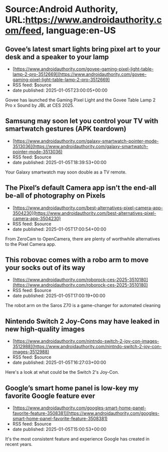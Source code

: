 # Source:Android Authority, URL:https://www.androidauthority.com/feed, language:en-US

## Govee’s latest smart lights bring pixel art to your desk and a speaker to your lamp
 - [https://www.androidauthority.com/govee-gaming-pixel-light-table-lamp-2-pro-3512669](https://www.androidauthority.com/govee-gaming-pixel-light-table-lamp-2-pro-3512669)
 - RSS feed: $source
 - date published: 2025-01-05T23:00:05+00:00

Govee has launched the Gaming Pixel Light and the Govee Table Lamp 2 Pro x Sound by JBL at CES 2025.

## Samsung may soon let you control your TV with smartwatch gestures (APK teardown)
 - [https://www.androidauthority.com/galaxy-smartwatch-pointer-mode-3513036](https://www.androidauthority.com/galaxy-smartwatch-pointer-mode-3513036)
 - RSS feed: $source
 - date published: 2025-01-05T18:39:53+00:00

Your Galaxy smartwatch may soon double as a TV remote.

## The Pixel’s default Camera app isn’t the end-all be-all of photography on Pixels
 - [https://www.androidauthority.com/best-alternatives-pixel-camera-app-3504230](https://www.androidauthority.com/best-alternatives-pixel-camera-app-3504230)
 - RSS feed: $source
 - date published: 2025-01-05T17:00:54+00:00

From ZeroCam to OpenCamera, there are plenty of worthwhile alternatives to the Pixel Camera app.

## This robovac comes with a robo arm to move your socks out of its way
 - [https://www.androidauthority.com/roborock-ces-2025-3510180](https://www.androidauthority.com/roborock-ces-2025-3510180)
 - RSS feed: $source
 - date published: 2025-01-05T17:00:19+00:00

The robot arm on the Saros Z70 is a game-changer for automated cleaning

## Nintendo Switch 2 Joy-Cons may have leaked in new high-quality images
 - [https://www.androidauthority.com/nintndo-switch-2-joy-con-images-3512988](https://www.androidauthority.com/nintndo-switch-2-joy-con-images-3512988)
 - RSS feed: $source
 - date published: 2025-01-05T16:27:03+00:00

Here's a look at what could be the Switch 2's Joy-Con.

## Google’s smart home panel is low-key my favorite Google feature ever
 - [https://www.androidauthority.com/googles-smart-home-panel-favorite-feature-3508381](https://www.androidauthority.com/googles-smart-home-panel-favorite-feature-3508381)
 - RSS feed: $source
 - date published: 2025-01-05T15:00:53+00:00

It's the most consistent feature and experience Google has created in recent years.

